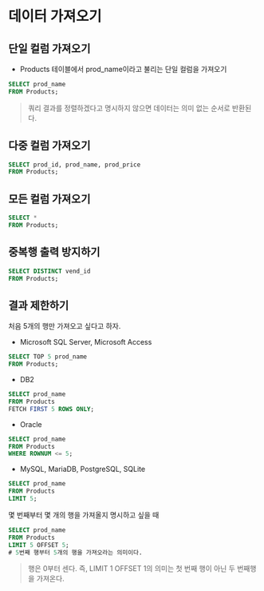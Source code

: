 # 데이터 가져오기

## 단일 컬럼 가져오기

- Products 테이블에서 prod_name이라고 불리는 단일 컬럼을 가져오기

```sql
SELECT prod_name
FROM Products;
```

> 쿼리 결과를 정렬하겠다고 명시하지 않으면 데이터는 의미 없는 순서로 반환된다.

## 다중 컬럼 가져오기

```sql
SELECT prod_id, prod_name, prod_price
FROM Products;
```

## 모든 컬럼 가져오기

```sql
SELECT *
FROM Products;
```

## 중복행 출력 방지하기

```sql
SELECT DISTINCT vend_id
FROM Products;
```

## 결과 제한하기

처음 5개의 행만 가져오고 싶다고 하자.

- Microsoft SQL Server, Microsoft Access

```sql
SELECT TOP 5 prod_name
FROM Products;
```

- DB2

```sql
SELECT prod_name
FROM Products
FETCH FIRST 5 ROWS ONLY;
```

- Oracle

```sql
SELECT prod_name
FROM Products
WHERE ROWNUM <= 5;
```

- MySQL, MariaDB, PostgreSQL, SQLite

```sql
SELECT prod_name
FROM Products
LIMIT 5;
```

몇 번째부터 몇 개의 행을 가져올지 명시하고 싶을 때

```sql
SELECT prod_name
FROM Products
LIMIT 5 OFFSET 5;
# 5번째 행부터 5개의 행을 가져오라는 의미이다.
```

> 행은 0부터 센다. 즉, LIMIT 1 OFFSET 1의 의미는 첫 번째 행이 아닌 두 번째행을 가져온다.
